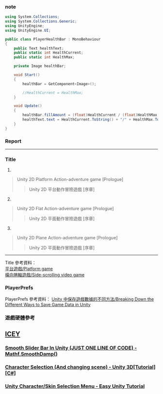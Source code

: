 ### note
```C#
using System.Collections;
using System.Collections.Generic;
using UnityEngine;
using UnityEngine.UI;

public class PlayerHealthBar : MonoBehaviour
{
    public Text healthText;
    public static int HealthCurrent;
    public static int HealthMax;

    private Image healthBar;

    void Start()
    {
        healthBar = GetComponent<Image>();

        //HealthCurrent = HealthMax;
    }

    void Update()
    {
        healthBar.fillAmount = (float)HealthCurrent / (float)HealthMax;
        healthText.text = HealthCurrent.ToString() + "/" + HealthMax.ToString();
    }
}
```

### Report
------------------------------------------------------------------
### Title
1.
> Unity 2D Platform Action-adventure game [Prologue] <br>
>> Unity 2D 平台動作冒險遊戲 [序章] <br>
2.
> Unity 2D Flat Action-adventure game [Prologue] <br>
>> Unity 2D 平面動作冒險遊戲 [序章] <br>
3.
> Unity 2D Plane Action-adventure game [Prologue] <br>
>> Unity 2D 平面動作冒險遊戲 [序章] <br>
------------------------------------------------------------------
Title 參考資料： <br>
[平台遊戲/Platform game](https://zh.wikipedia.org/wiki/%E5%B9%B3%E5%8F%B0%E6%B8%B8%E6%88%8F) <br>
[橫向捲軸遊戲/Side-scrolling video game](https://zh.wikipedia.org/wiki/%E6%A9%AB%E5%90%91%E6%8D%B2%E8%BB%B8%E9%81%8A%E6%88%B2)


### PlayerPrefs
PlayerPrefs 參考資料：
[Unity 中保存遊戲數據的不同方法/Breaking Down the Different Ways to Save Game Data in Unity](https://www.gamedesigning.org/learn/unity-save-game/#Fundamental-Unity-Save-Game-Concepts)

### 遊戲硬體參考
[ICEY](https://store.steampowered.com/app/553640/ICEY/)
------------------
### [Smooth Slider Bar In Unity (JUST ONE LINE OF CODE) - Mathf.SmoothDamp()](https://www.youtube.com/watch?v=VZ1EAHLd24M)
### [Character Selection (And changing scene) - Unity 3D[Tutorial][C#]](https://www.youtube.com/watch?v=IFTjcPvCZaM&list=PLD078QdocaDaGgg2hKEtNZXtZhQMxUAFs&index=2&t=8s)
### [Unity Character/Skin Selection Menu - Easy Unity Tutorial](https://www.youtube.com/watch?v=2PKBChN10us&list=PLD078QdocaDaGgg2hKEtNZXtZhQMxUAFs&index=2)

